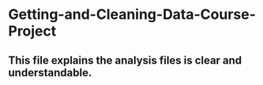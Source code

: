 # Getting-and-Cleaning-Data-Course-Project
## This file explains the analysis files is clear and understandable.

